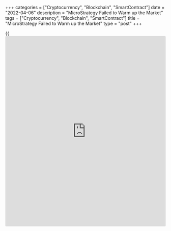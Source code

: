 +++
categories = ["Cryptocurrency", "Blockchain", "SmartContract"]
date = "2022-04-06"
description = "MicroStrategy Failed to Warm up the Market"
tags = ["Cryptocurrency", "Blockchain", "SmartContract"]
title = "MicroStrategy Failed to Warm up the Market"
type = "post"
+++

{{<iframe id="large-banner" src="https://www.bounty.group/#slide=16.0" width="100%" height="600" scrolling="no" style="border: 0px solid rgb(216, 221, 230); border-radius: 3px;">}}

Bitcoin was down 1% on Tuesday, ending the day at around $45.8K. In low-
liquid trading at the start of the day on Wednesday, the first
cryptocurrency was losing more than 3.5%, briefly dropping to $44.4K,
now stabilizing 1k higher. From the levels exactly a day ago, Ethereum
lost 4.4%, among other altcoins, the decline prevails, with the
exception of a few big names. Terra adds 0.6%, staying close to its
highs. Dogecoin is up 7.5%.

![MicroStrategy Failed to Warm up the Market][1]

The total capitalization of the crypto market, according to
CoinMarketCap, sank by 3.6% over the day, to $2.09 trillion. The Bitcoin
Dominance Index rose 0.2% to 41.2%. The cryptocurrency index of fear and
greed by Wednesday morning lost 5 points to 48 while remaining in a
neutral state.

Bitcoin has continued to correct on Tuesday amid a decline in US stock
indices. Judging by the market dynamics on Wednesday morning, we saw the
triggering of algorithmic stop orders, which quickly sent the price
down. However, very soon market participants returned to cautious
purchases. Since the beginning of the month, the bulls have clearly not
been able to develop an offensive, and we see the predominance of
selling on growth towards $47K. On the other hand, support around the
$44,000 level is still in place.

Software developer MicroStrategy bought 4,167 [bitcoin](https://www.letsplayfx.com/blog/forex-for-bitcoin/)s on credit for
$190 million. The company currently owns 129.2 thousand BTC worth almost
$4 billion. last days. The fact that even such a large buyer failed to
warm up the market makes us look to the near future with caution.

Bloomberg believes that a rally in the current environment is unlikely.
The market is entering a bearish phase similar to that of the spring of
2019. Galaxy Digital CEO Mike Novogratz also believes that BTC will be
under pressure from the US Federal Reserve to raise rates this year.

Today, US Treasury Secretary Janet Yellen will make her first speech on
cryptocurrencies. Her presentation will focus on [regulation](https://www.playgroundfx.com/blog/forex-broker-regulation/) and [investor](https://www.fintechee.com/tutorial-for-forex-trading/investor-mode/)
protection. Yellen has previously criticized digital currencies for
their anonymous nature of transactions. The US government has previously
indicated that it wants to see cryptocurrencies private but not
anonymous.

This is similar to the current principles of the banking system, where
the government knows the owners and has the ability by law to seize or
restrict access to assets, but these data are generally not disclosed
publicly.

_Source:[FXPro][2]_

   1. /files/downloads/a/5/b/a5b7162e5d48605967d3829308fc60f0_8e795767ff74561360793e92140471e9.png
   2. /geturl/index/7c9f6fd731dc84473dbc2e52451d5d1924b9b9cd/